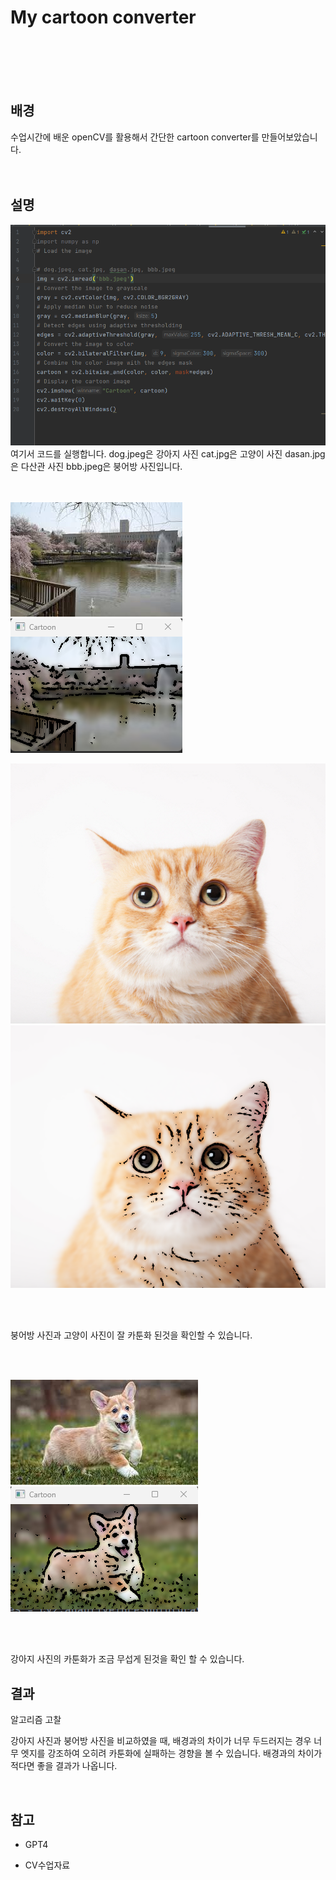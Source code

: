 # My cartoon converter
<br/>
<br/>
<br/>
<br/>




## 배경

 수업시간에 배운 openCV를 활용해서 간단한 cartoon converter를 만들어보았습니다.
<br/>
<br/>
<br/>

## 설명
![코드화면](./1.png)
여기서 코드를 실행합니다.
dog.jpeg은 강아지 사진
 cat.jpg은 고양이 사진
 dasan.jpg은 다산관 사진
 bbb.jpeg은 붕어방 사진입니다.
 <br/>
 <br/>
 <br/>

![잘된 사진원본](./bbb.jpeg)
![잘된 사진](./2.png)

![안된 사진원본](./cat.jpg)
![녹화중](./4.png)

<br/>
<br/>


붕어방 사진과 고양이 사진이 잘 카툰화 된것을 확인할 수 있습니다.


<br/>
<br/>


![안된 사진원본](./dog.jpeg)
![녹화중](./3.png)

<br/>
<br/>

강아지 사진의 카툰화가 조금 무섭게 된것을 확인 할 수 있습니다.




## 결과
알고리즘 고찰

강아지 사진과 붕어방 사진을 비교하였을 때,
배경과의 차이가 너무 두드러지는 경우 너무 엣지를 강조하여 오히려 카툰화에 실패하는 경향을 볼 수 있습니다.
배경과의 차이가 적다면 좋을 결과가 나옵니다.

<br/>

## 참고

* GPT4

* CV수업자료


<br/><br/><br/>



